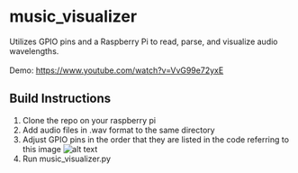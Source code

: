 # music_visualizer
Utilizes GPIO pins and a Raspberry Pi to read, parse, and visualize audio wavelengths.<br><br>
Demo: https://www.youtube.com/watch?v=VvG99e72yxE
## Build Instructions
1. Clone the repo on your raspberry pi
2. Add audio files in .wav format to the same directory
3. Adjust GPIO pins in the order that they are listed in the code referring to this image ![alt text](https://miro.medium.com/max/1838/1*QlSyHfcfNu4ePpNoNtKcZQ.jpeg)
4. Run music_visualizer.py

